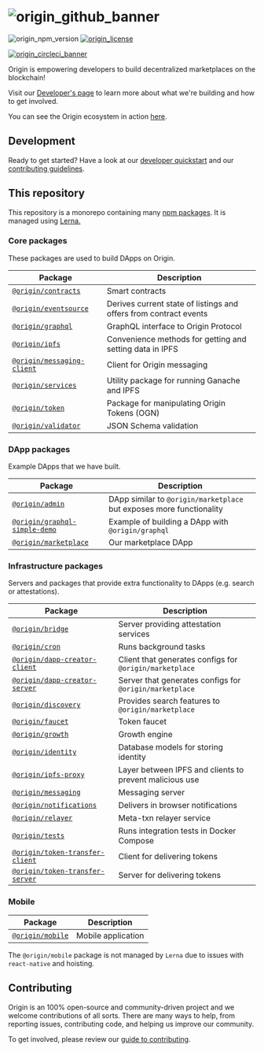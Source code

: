 # ![origin_github_banner](https://user-images.githubusercontent.com/673455/37314301-f8db9a90-2618-11e8-8fee-b44f38febf38.png)

![origin_npm_version](https://img.shields.io/npm/v/origin.svg?style=flat-square&colorA=111d28&colorB=1a82ff)
[![origin_license](https://img.shields.io/badge/license-MIT-6e3bea.svg?style=flat-square&colorA=111d28)](https://github.com/OriginProtocol/origin/blob/master/LICENSE)

[![origin_circleci_banner](https://img.shields.io/circleci/build/github/OriginProtocol/origin.svg?style=flat-square&colorA=111d28)](https://circleci.com/gh/OriginProtocol/origin)

Origin is empowering developers to build decentralized marketplaces on the
blockchain!

Visit our [Developer's page](https://www.originprotocol.com/developers) to learn
more about what we're building and how to get involved.

You can see the Origin ecosystem in action
[here](https://dapp.originprotocol.com).

## Development

Ready to get started? Have a look at our [developer quickstart](DEVELOPMENT.md)
and our [contributing guidelines](CONTRIBUTING.md).

## This repository

This repository is a monorepo containing many
[npm packages](https://www.npmjs.com/). It is managed using
[Lerna.](https://github.com/lerna/lerna)

### Core packages

These packages are used to build DApps on Origin.

| Package                                                  | Description                                                       |
| -------------------------------------------------------- | ----------------------------------------------------------------- |
| [`@origin/contracts`](/packages/contracts)               | Smart contracts                                                   |
| [`@origin/eventsource`](/packages/eventsource)           | Derives current state of listings and offers from contract events |
| [`@origin/graphql`](/packages/graphql)                   | GraphQL interface to Origin Protocol                              |
| [`@origin/ipfs`](/packages/ipfs)                         | Convenience methods for getting and setting data in IPFS          |
| [`@origin/messaging-client`](/packages/messaging-client) | Client for Origin messaging                                       |
| [`@origin/services`](/packages/services)                 | Utility package for running Ganache and IPFS                      |
| [`@origin/token`](/packages/token)                       | Package for manipulating Origin Tokens (OGN)                      |
| [`@origin/validator`](/packages/validator)               | JSON Schema validation                                            |

### DApp packages

Example DApps that we have built.

| Package                                                     | Description                                                          |
| ----------------------------------------------------------- | -------------------------------------------------------------------- |
| [`@origin/admin`](/dapps/admin)                             | DApp similar to `@origin/marketplace` but exposes more functionality |
| [`@origin/graphql-simple-demo`](/dapps/graphql-simple-demo) | Example of building a DApp with `@origin/graphql`                    |
| [`@origin/marketplace`](/dapps/marketplace)                 | Our marketplace DApp                                                 |

### Infrastructure packages

Servers and packages that provide extra functionality to DApps (e.g. search or
attestations).

| Package                                                         | Description                                             |
| --------------------------------------------------------------- | ------------------------------------------------------- |
| [`@origin/bridge`](/infra/bridge)                               | Server providing attestation services                   |
| [`@origin/cron`](/infra/cron)                                   | Runs background tasks                                   |
| [`@origin/dapp-creator-client`](/infra/dapp-creator-client)     | Client that generates configs for `@origin/marketplace` |
| [`@origin/dapp-creator-server`](/infra/dapp-creator-server)     | Server that generates configs for `@origin/marketplace` |
| [`@origin/discovery`](/infra/discovery)                         | Provides search features to `@origin/marketplace`       |
| [`@origin/faucet`](/infra/faucet)                               | Token faucet                                            |
| [`@origin/growth`](/infra/growth)                               | Growth engine                                           |
| [`@origin/identity`](/infra/identity)                           | Database models for storing identity                    |
| [`@origin/ipfs-proxy`](/infra/ipfs-proxy)                       | Layer between IPFS and clients to prevent malicious use |
| [`@origin/messaging`](/infra/messaging)                         | Messaging server                                        |
| [`@origin/notifications`](/infra/notifications)                 | Delivers in browser notifications                       |
| [`@origin/relayer`](/infra/relayer)                             | Meta-txn relayer service                                |
| [`@origin/tests`](/infra/tests)                                 | Runs integration tests in Docker Compose                |
| [`@origin/token-transfer-client`](/infra/token-transfer-client) | Client for delivering tokens                            |
| [`@origin/token-transfer-server`](/infra/token-transfer-server) | Server for delivering tokens                            |

### Mobile

| Package                     | Description        |
| --------------------------- | ------------------ |
| [`@origin/mobile`](/mobile) | Mobile application |

The `@origin/mobile` package is not managed by `Lerna` due to issues with
`react-native` and hoisting.

## Contributing

Origin is an 100% open-source and community-driven project and we welcome
contributions of all sorts. There are many ways to help, from reporting issues,
contributing code, and helping us improve our community.

To get involved, please review our
[guide to contributing](https://www.originprotocol.com/developers).
